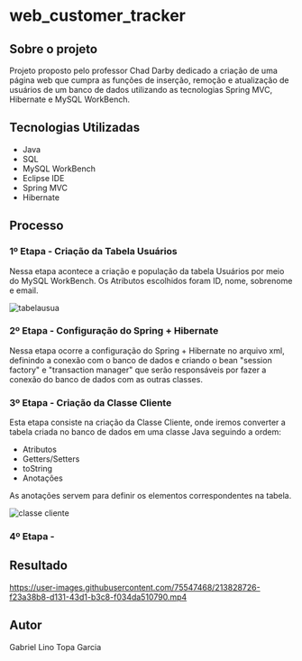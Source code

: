 # web_customer_tracker


## Sobre o projeto

Projeto proposto pelo professor Chad Darby dedicado a criação de uma página web que cumpra as funções de inserção, remoção e atualização de usuários de um banco de dados utilizando as tecnologias Spring MVC, Hibernate e MySQL WorkBench.

## Tecnologias Utilizadas

* Java
* SQL
* MySQL WorkBench
* Eclipse IDE
* Spring MVC
* Hibernate

## Processo

### 1º Etapa -  Criação da Tabela Usuários

Nessa etapa acontece a criação e população da tabela Usuários por meio do MySQL WorkBench. Os Atributos escolhidos foram ID, nome, sobrenome e email.

![tabelausua](https://user-images.githubusercontent.com/75547468/213825797-f1028bae-7044-4cf0-8acd-a0282e035531.png)

### 2º Etapa - Configuração do Spring + Hibernate

Nessa etapa ocorre a configuração do Spring + Hibernate no arquivo xml, definindo a conexão com o banco de dados e criando o bean 
"session factory" e "transaction manager" que serão responsáveis por fazer a conexão do banco de dados com as outras classes. 

### 3º Etapa - Criação da Classe Cliente

Esta etapa consiste na criação da Classe Cliente, onde iremos converter a tabela criada no banco de dados em uma classe Java seguindo a ordem:

* Atributos
* Getters/Setters
* toString
* Anotações

As anotações servem para definir os elementos correspondentes na tabela.

![classe cliente](https://user-images.githubusercontent.com/75547468/213828140-abeef581-0a32-46c1-9cf3-c3ecbdf6fe45.png)

### 4º Etapa - 

## Resultado 


https://user-images.githubusercontent.com/75547468/213828726-f23a38b8-d131-43d1-b3c8-f034da510790.mp4



## Autor

Gabriel Lino Topa Garcia




